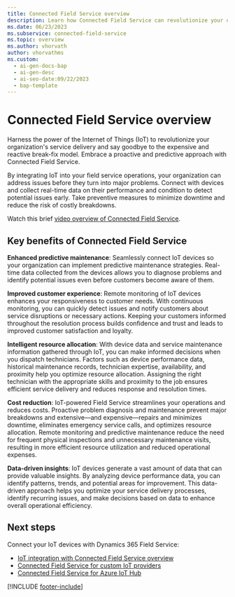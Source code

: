 ```yaml
---
title: Connected Field Service overview
description: Learn how Connected Field Service can revolutionize your organization's service delivery with IoT technology and predictive maintenance.
ms.date: 06/23/2023
ms.subservice: connected-field-service
ms.topic: overview
ms.author: vhorvath
author: vhorvathms
ms.custom:
  - ai-gen-docs-bap
  - ai-gen-desc
  - ai-seo-date:09/22/2023
  - bap-template
---
```


# Connected Field Service overview

Harness the power of the Internet of Things (IoT) to revolutionize your organization's service delivery and say goodbye to the expensive and reactive break-fix model. Embrace a proactive and predictive approach with Connected Field Service.

By integrating IoT into your field service operations, your organization can address issues before they turn into major problems. Connect with devices and collect real-time data on their performance and condition to detect potential issues early. Take preventive measures to minimize downtime and reduce the risk of costly breakdowns.

Watch this brief [video overview of Connected Field Service](https://www.youtube.com/watch?v=iMZpr5wVD_Q).

## Key benefits of Connected Field Service

**Enhanced predictive maintenance**: Seamlessly connect IoT devices so your organization can implement predictive maintenance strategies. Real-time data collected from the devices allows you to diagnose problems and identify potential issues even before customers become aware of them.  

**Improved customer experience**: Remote monitoring of IoT devices enhances your responsiveness to customer needs. With continuous monitoring, you can quickly detect issues and notify customers about service disruptions or necessary actions. Keeping your customers informed throughout the resolution process builds confidence and trust and leads to improved customer satisfaction and loyalty.

**Intelligent resource allocation**: With device data and service maintenance information gathered through IoT, you can make informed decisions when you dispatch technicians. Factors such as device performance data, historical maintenance records, technician expertise, availability, and proximity help you optimize resource allocation. Assigning the right technician with the appropriate skills and proximity to the job ensures efficient service delivery and reduces response and resolution times.

**Cost reduction**: IoT-powered Field Service streamlines your operations and reduces costs. Proactive problem diagnosis and maintenance prevent major breakdowns and extensive&mdash;and expensive&mdash;repairs and minimizes downtime, eliminates emergency service calls, and optimizes resource allocation. Remote monitoring and predictive maintenance reduce the need for frequent physical inspections and unnecessary maintenance visits, resulting in more efficient resource utilization and reduced operational expenses.

**Data-driven insights**: IoT devices generate a vast amount of data that can provide valuable insights. By analyzing device performance data, you can identify patterns, trends, and potential areas for improvement. This data-driven approach helps you optimize your service delivery processes, identify recurring issues, and make decisions based on data to enhance overall operational efficiency.

## Next steps

Connect your IoT devices with Dynamics 365 Field Service:

- [IoT integration with Connected Field Service overview](cfs-connect-data-overview.md)
- [Connected Field Service for custom IoT providers](cfs-custom-iot-provider.md)
- [Connected Field Service for Azure IoT Hub](installation-setup-iothub.md)

[!INCLUDE [footer-include](../includes/footer-banner.md)]
